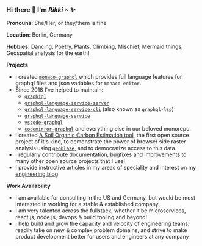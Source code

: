 ### Hi there 👋 I'm *Rikki* ~ :sparkles:

**Pronouns**: She/Her, or they/them is fine

**Location**: Berlin, Germany

**Hobbies**: Dancing, Poetry, Plants, Climbing, Mischief, Mermaid things, Geospatial analysis for the earth!

**Projects**
* I created [`monaco-graphql`](https://github.org/graphql/graphiql/blob/main/packages/monaco-graphql) which provides full language features for graphql files and json variables for `monaco-editor`. 
* Since 2018 I've helped to maintain:
  * [`graphiql`](https://github.org/graphql/graphiql/blob/main/packages/graphiql)
  * [`graphql-language-service-server`](https://github.org/graphql/graphiql/blob/main/packages/graphql-language-service-server)
  * [`graphql-language-service-cli`](https://github.org/graphql/graphiql/blob/main/packages/graphql-language-service-cli) (also known as `graphql-lsp`)
  * [`graphql-language-service`](https://github.org/graphql/graphiql/blob/main/packages/graphql-language-service)
  * [`vscode-graphql`](https://github.org/graphql/graphiql/blob/main/packages/vscode-graphql)
  * [`codemirror-graphql`](https://github.org/graphql/graphiql/blob/main/packages/codemirror-graphql) and everything else in our beloved monorepo. 
* I created [A Soil Organic Carbon Estimation tool](https://geoblaze-gsoc.vercel.app), the first open source project of it's kind, to demonstrate the power of browser side raster analysis using [`geoblaze`](https://geoblaze.io), and to democratize access to this data.
* I regularly contribute documentation, bugfixes and improvements to many other open source projects that I use!
* I provide instructive articles in my areas of speciality and interest on my [engineering blog](https://rikki.dev/posts)

**Work Availability**

* I am available for consulting in the US and Germany, but would be most interested in working for a stable & established company.
* I am very talented across the fullstack, whether it be microservices, react.js, node.js, devops & build tooling,and beyond!
* I help build and grow the capacity and velocity of engineering teams, readily take on new & complex problem domains, and strive to make product development better for users and engineers at any company
